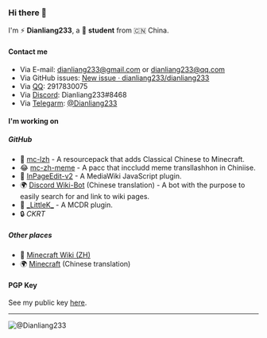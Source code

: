 ### Hi there 👋

I'm ⚡️ **Dianliang233**, a 📖 **student** from 🇨🇳 China.

#### Contact me
- Via E-mail: [dianliang233@gmail.com](mailto:dianliang233@gmail.com) or [dianliang233@qq.com](mailto:dianliang233@qq.com)
- Via GitHub issues: [New issue · dianliang233/dianliang233](https://github.com/dianliang233/dianliang233/issues/new)
- Via [QQ](https://im.qq.com): 2917830075
- Via [Discord](https://discord.com): Dianliang233#8468
- Via [Telegarm](https://telegram.org): [@Dianliang233](https://t.me/Dianliang233)

#### I'm working on
##### GitHub
- 📖 [mc-lzh](https://github.com/dianliang233/minecraft-lzh) - A resourcepack that adds Classical Chinese to Minecraft. 
- 😂 [mc-zh-meme](https://github.com/Teahouse-Studios/mcwzh-meme-resourcepack) - A pacc that inccludd meme transllashhon in Chiniise. 
- 🧹 [InPageEdit-v2](https://github.com/Dragon-Fish/InPageEdit-v2) - A MediaWiki JavaScript plugin.
- 🌍 [Discord Wiki-Bot](https://github.com/Markus-Rost/discord-wiki-bot) (Chinese translation) - A bot with the purpose to easily search for and link to wiki pages.
- 🤖️ [\_LittleK\_](https://github.com/Teahouse-Studios/_LittleK_) - A MCDR plugin.
- 🔒 *CKRT*

##### Other places
- 📖 [Minecraft Wiki (ZH)](https://minecraft-zh.gamepedia.com/Minecraft_Wiki)
- 🌍 [Minecraft](https://crowdin.com/project/minecraft) (Chinese translation)

#### PGP Key
See my public key [here](https://github.com/dianliang233/dianliang233/blob/master/public-key.txt).

----------------------

![@Dianliang233](https://github-readme-stats.vercel.app/api?username=dianliang233&show_icons=true&theme=tokyonight)
